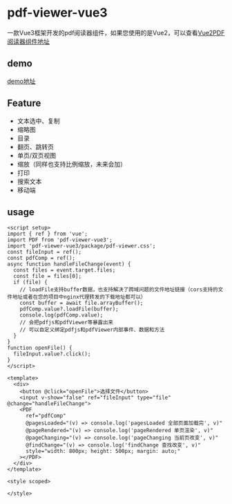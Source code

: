 # pdf-viewer-vue3

一款Vue3框架开发的pdf阅读器组件，如果您使用的是Vue2，可以查看[Vue2PDF阅读器组件地址](https://www.npmjs.com/package/pdf-viewer-vue2)

## demo

[demo地址](https://codesandbox.io/p/devbox/nice-keller-75ns2d?file=%2Fsrc%2FApp.vue%3A1%2C1-39%2C1)

## Feature

- 文本选中、复制
- 缩略图
- 目录
- 翻页、跳转页
- 单页/双页视图
- 缩放（同样也支持比例缩放，未来会加）
- 打印
- 搜索文本
- 移动端

## usage

```vue
<script setup>
import { ref } from 'vue';
import PDF from 'pdf-viewer-vue3';
import 'pdf-viewer-vue3/package/pdf-viewer.css';
const fileInput = ref();
const pdfComp = ref();
async function handleFileChange(event) {
  const files = event.target.files;
  const file = files[0];
  if (file) {
    // loadFile支持buffer数据，也支持解决了跨域问题的文件地址链接（cors支持的文件地址或者在您的项目中nginx代理转发的下载地址都可以）
    const buffer = await file.arrayBuffer();
    pdfComp.value?.loadFile(buffer);
    console.log(pdfComp.value);
    // 会把pdfjs和pdfViewer等暴露出来
    // 可以自定义绑定pdfjs和pdfViewer内部事件、数据和方法
  }
}
function openFile() {
  fileInput.value?.click();
}
</script>

<template>
  <div>
    <button @click="openFile">选择文件</button>
    <input v-show="false" ref="fileInput" type="file" @change="handleFileChange">
    <PDF
      ref="pdfComp"
      @pagesLoaded="(v) => console.log('pagesLoaded 全部页面加载完', v)"
      @pageRendered="(v) => console.log('pageRendered 单页渲染', v)"
      @pageChanging="(v) => console.log('pageChanging 当前页改变', v)"
      @findChange="(v) => console.log('findChange 查找改变', v)"
      style="width: 800px; height: 500px; margin: auto;"
    ></PDF>
  </div>
</template>

<style scoped>

</style>

```

